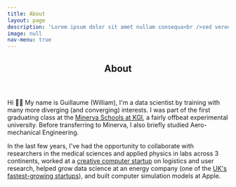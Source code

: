```yaml
---
title: About
layout: page
description: 'Lorem ipsum dolor sit amet nullam consequa<br />sed veroeros. tempus adipiscing nulla.'
image: null
nav-menu: true
---
```


<!-- Main -->
<div id="main">

<!-- One -->
<section id="one">
	<div class="inner">
		<header class="major">
			<h2>About</h2>
		</header>
		<p>Hi 👋🏽 My name is Guillaume (William), I'm a data scientist by training with many more diverging (and converging) interests. I was part of the first graduating class at the <a href="https://minerva.kgi.edu/" target="_blank">Minerva Schools at KGI</a>, a fairly offbeat experimental university. Before transferring to Minerva, I also briefly studied Aero-mechanical Engineering.</p>
		<p> In the last few years, I've had the opportunity to collaborate with researchers in the medical sciences and applied physics in labs across 3 continents, worked at a <a href="http://kano.me/" target="_blank">creative computer startup</a> on logistics and user research, helped grow data science at an energy company (one of the <a href="https://sifted.eu/articles/bulb-fastest-growing-startup-uk-renewable-energy-expansion/" target="_blank">UK's fastest-growing startups</a>), and built computer simulation models at Apple.</p>
	</div>
</section>

</div>
